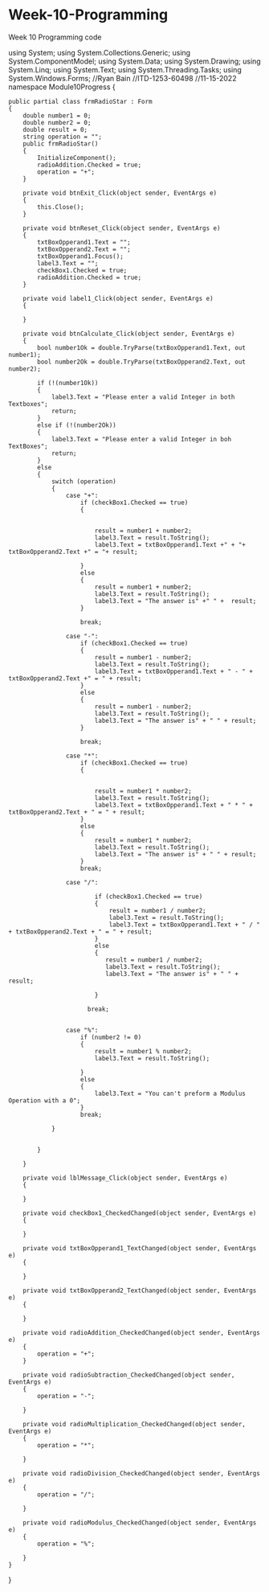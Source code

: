 # Week-10-Programming
Week 10 Programming code

using System;
using System.Collections.Generic;
using System.ComponentModel;
using System.Data;
using System.Drawing;
using System.Linq;
using System.Text;
using System.Threading.Tasks;
using System.Windows.Forms;
//Ryan Bain
//ITD-1253-60498
//11-15-2022
namespace Module10Progress
{
    
    public partial class frmRadioStar : Form
    {
        double number1 = 0;
        double number2 = 0;
        double result = 0;
        string operation = "";
        public frmRadioStar()
        {
            InitializeComponent();
            radioAddition.Checked = true;
            operation = "+";
        }

        private void btnExit_Click(object sender, EventArgs e)
        {
            this.Close();
        }

        private void btnReset_Click(object sender, EventArgs e)
        {
            txtBoxOpperand1.Text = "";
            txtBoxOpperand2.Text = "";
            txtBoxOpperand1.Focus();
            label3.Text = "";
            checkBox1.Checked = true;
            radioAddition.Checked = true;
        }

        private void label1_Click(object sender, EventArgs e)
        {

        }

        private void btnCalculate_Click(object sender, EventArgs e)
        {
            bool number1Ok = double.TryParse(txtBoxOpperand1.Text, out number1);
            bool number2Ok = double.TryParse(txtBoxOpperand2.Text, out number2);

            if (!(number1Ok))
            {
                label3.Text = "Please enter a valid Integer in both Textboxes";
                return;
            }
            else if (!(number2Ok))
            {
                label3.Text = "Please enter a valid Integer in boh TextBoxes";
                return;
            }
            else
            {
                switch (operation)
                {
                    case "+":
                        if (checkBox1.Checked == true)
                        {
                            
                            
                            result = number1 + number2;
                            label3.Text = result.ToString();
                            label3.Text = txtBoxOpperand1.Text +" + "+ txtBoxOpperand2.Text +" = "+ result;

                        }
                        else
                        {
                            result = number1 + number2;
                            label3.Text = result.ToString();
                            label3.Text = "The answer is" +" " +  result;
                        }
                        
                        break;
                  
                    case "-":
                        if (checkBox1.Checked == true)
                        {
                            result = number1 - number2;
                            label3.Text = result.ToString();
                            label3.Text = txtBoxOpperand1.Text + " - " + txtBoxOpperand2.Text +" = " + result;
                        }
                        else
                        {
                            result = number1 - number2;
                            label3.Text = result.ToString();
                            label3.Text = "The answer is" + " " + result;
                        }
                                
                        break;

                    case "*":
                        if (checkBox1.Checked == true)
                        {


                            result = number1 * number2;
                            label3.Text = result.ToString();
                            label3.Text = txtBoxOpperand1.Text + " * " + txtBoxOpperand2.Text + " = " + result;
                        }
                        else
                        {
                            result = number1 * number2;
                            label3.Text = result.ToString();
                            label3.Text = "The answer is" + " " + result;
                        }
                        break;

                    case "/":

                            if (checkBox1.Checked == true)
                            {
                                result = number1 / number2;
                                label3.Text = result.ToString();
                                label3.Text = txtBoxOpperand1.Text + " / " + txtBoxOpperand2.Text + " = " + result;
                            }
                            else 
                            {
                               result = number1 / number2;
                               label3.Text = result.ToString();
                               label3.Text = "The answer is" + " " + result;
                                
                            } 
                            
                          break;
                        
                        
                    case "%":
                        if (number2 != 0)
                        {
                            result = number1 % number2;
                            label3.Text = result.ToString();

                        }
                        else
                        {
                            label3.Text = "You can't preform a Modulus Operation with a 0";
                        }
                        break;
                       
                }
                

            }

        }

        private void lblMessage_Click(object sender, EventArgs e)
        {

        }

        private void checkBox1_CheckedChanged(object sender, EventArgs e)
        {

        }

        private void txtBoxOpperand1_TextChanged(object sender, EventArgs e)
        {

        }

        private void txtBoxOpperand2_TextChanged(object sender, EventArgs e)
        {

        }

        private void radioAddition_CheckedChanged(object sender, EventArgs e)
        {
            operation = "+";
        }

        private void radioSubtraction_CheckedChanged(object sender, EventArgs e)
        {
            operation = "-";

        }

        private void radioMultiplication_CheckedChanged(object sender, EventArgs e)
        {
            operation = "*";

        }

        private void radioDivision_CheckedChanged(object sender, EventArgs e)
        {
            operation = "/";

        }

        private void radioModulus_CheckedChanged(object sender, EventArgs e)
        {
            operation = "%";

        }
    }
}
